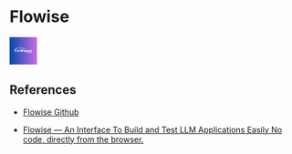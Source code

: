 # Flowise

![alt text](image.png)

## References

- [Flowise Github](https://github.com/FlowiseAI/Flowise)

- [Flowise — An Interface To Build and Test LLM Applications Easily No code, directly from the browser.](https://medium.com/gitconnected/flowise-an-interface-to-build-and-test-llms-applications-easily-939bc3e85e4e)